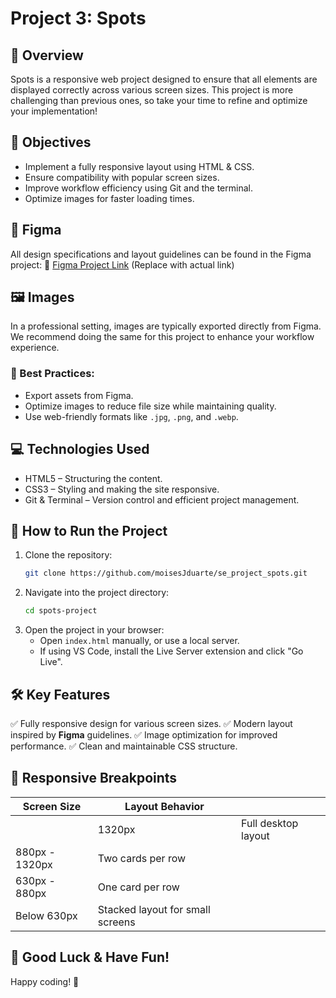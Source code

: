 # Project 3: Spots

## 📌 Overview

Spots is a responsive web project designed to ensure that all elements are displayed correctly across various screen sizes. This project is more challenging than previous ones, so take your time to refine and optimize your implementation!

## 🎯 Objectives

- Implement a fully responsive layout using HTML & CSS.
- Ensure compatibility with popular screen sizes.
- Improve workflow efficiency using Git and the terminal.
- Optimize images for faster loading times.

## 🎨 Figma

All design specifications and layout guidelines can be found in the Figma project: 🔗 [Figma Project Link](#) (Replace with actual link)

## 🖼️ Images

In a professional setting, images are typically exported directly from Figma. We recommend doing the same for this project to enhance your workflow experience.

### 🔹 Best Practices:

- Export assets from Figma.
- Optimize images to reduce file size while maintaining quality.
- Use web-friendly formats like `.jpg`, `.png`, and `.webp`.

## 💻 Technologies Used

- HTML5 – Structuring the content.
- CSS3 – Styling and making the site responsive.
- Git & Terminal – Version control and efficient project management.

## 🚀 How to Run the Project

1. Clone the repository:
   ```sh
   git clone https://github.com/moisesJduarte/se_project_spots.git
   ```
2. Navigate into the project directory:
   ```sh
   cd spots-project
   ```
3. Open the project in your browser:
   - Open `index.html` manually, or use a local server.
   - If using VS Code, install the Live Server extension and click "Go Live".

## 🛠️ Key Features

✅ Fully responsive design for various screen sizes. ✅ Modern layout inspired by **Figma** guidelines. ✅ Image optimization for improved performance. ✅ Clean and maintainable CSS structure.

## 📌 Responsive Breakpoints

| Screen Size        | Layout Behavior                  |                     |
| ------------------ | -------------------------------- | ------------------- |
|                    | 1320px                      | Full desktop layout |
| 880px - 1320px | Two cards per row                |                     |
| 630px - 880px  | One card per row                 |                     |
| Below 630px    | Stacked layout for small screens |                     |

## 🎉 Good Luck & Have Fun!

Happy coding! 🚀


